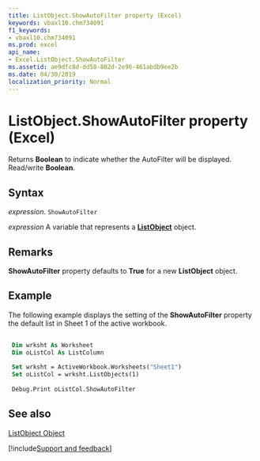 ```yaml
---
title: ListObject.ShowAutoFilter property (Excel)
keywords: vbaxl10.chm734091
f1_keywords:
- vbaxl10.chm734091
ms.prod: excel
api_name:
- Excel.ListObject.ShowAutoFilter
ms.assetid: ae9dfc8d-dd58-802d-2e96-461abdb9ee2b
ms.date: 04/30/2019
localization_priority: Normal
---
```



# ListObject.ShowAutoFilter property (Excel)

 Returns **Boolean** to indicate whether the AutoFilter will be displayed. Read/write **Boolean**.


## Syntax

_expression_. `ShowAutoFilter`

_expression_ A variable that represents a **[ListObject](Excel.ListObject.md)** object.


## Remarks

 **ShowAutoFilter** property defaults to **True** for a new **ListObject** object.


## Example

The following example displays the setting of the  **ShowAutoFilter** property the default list in Sheet 1 of the active workbook.


```vb
 
 Dim wrksht As Worksheet 
 Dim oListCol As ListColumn 
 
 Set wrksht = ActiveWorkbook.Worksheets("Sheet1") 
 Set oListCol = wrksht.ListObjects(1) 
 
 Debug.Print oListCol.ShowAutoFilter
```


## See also


[ListObject Object](Excel.ListObject.md)

[!include[Support and feedback](~/includes/feedback-boilerplate.md)]